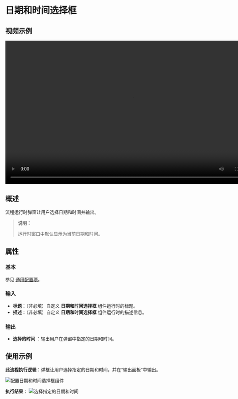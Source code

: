 # 日期和时间选择框

## 视频示例

<video controls height='450px' width='800px' src="https://encooacademy.oss-cn-shanghai.aliyuncs.com/activity/DatetimeSelectionBox.mp4"></video>

## 概述

流程运行时弹窗让用户选择日期和时间并输出。
> **说明：**
>
> 运行时窗口中默认显示为当前日期和时间。

## 属性

### 基本

参见 [通用配置项](../Appendix/CommonConfigurationItems.md)。

### 输入

- **标题**：（非必填）自定义 **日期和时间选择框** 组件运行时的标题。
- **描述**：（非必填）自定义 **日期和时间选择框** 组件运行时的描述信息。

### 输出

- **选择的时间** ：输出用户在弹窗中指定的日期和时间。

## 使用示例

**此流程执行逻辑**：弹框让用户选择指定的日期和时间，并在“输出面板”中输出。

![配置日期和时间选择框组件](https://docimages.blob.core.chinacloudapi.cn/images/Activities/timePicker-2.png)

**执行结果**：
![选择指定的日期和时间](https://docimages.blob.core.chinacloudapi.cn/images/Activities/timePicker-4.png)
